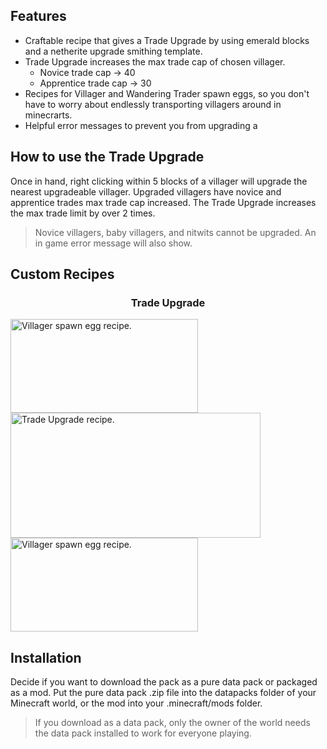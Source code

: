 ## Features
- Craftable recipe that gives a Trade Upgrade by using emerald blocks and a netherite upgrade smithing template.
- Trade Upgrade increases the max trade cap of chosen villager.
  - Novice trade cap -> 40
  - Apprentice trade cap -> 30
- Recipes for Villager and Wandering Trader spawn eggs, so you don't have to worry about endlessly transporting villagers around in minecrarts.
- Helpful error messages to prevent you from upgrading a

## How to use the Trade Upgrade
Once in hand, right clicking within 5 blocks of a villager will upgrade the nearest upgradeable villager. Upgraded villagers have novice and apprentice trades max trade cap increased. The Trade Upgrade increases the max trade limit by over 2 times.

> Novice villagers, baby villagers, and nitwits cannot be upgraded. An in game error message will also show.

## Custom Recipes

### <center> Trade Upgrade </center>
<img  
src="https://cdn.modrinth.com/data/cached_images/f614c0e007323e314de5ac46b3a273aa3009f18e.png"
alt="Villager spawn egg recipe."
width="300"
height="150">
<img src="https://cdn.modrinth.com/data/cached_images/8d41685ca98aaf2930af4cecce09fe84672e19b4.png" alt="Trade Upgrade recipe."
width="400"
height="200">
<img  
src="https://cdn.modrinth.com/data/cached_images/b19a12f127fa86d71b0ec9e2467b3f8e1cdd58eb.png"
alt="Villager spawn egg recipe."
width="300"
height="150">

## Installation
Decide if you want to download the pack as a pure data pack or packaged as a mod. Put the pure data pack .zip file into the datapacks folder of your Minecraft world, or the mod into your .minecraft/mods folder.

> If you download as a data pack, only the owner of the world needs the data pack installed to work for everyone playing.
